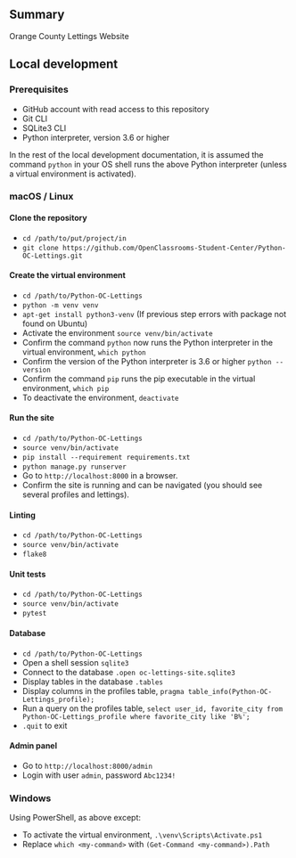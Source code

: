 ## Summary

Orange County Lettings Website

## Local development

### Prerequisites

- GitHub account with read access to this repository
- Git CLI
- SQLite3 CLI
- Python interpreter, version 3.6 or higher

In the rest of the local development documentation, it is assumed the command `python` in 
your OS shell runs the above Python interpreter (unless a virtual environment is activated).

### macOS / Linux

#### Clone the repository

- `cd /path/to/put/project/in`
- `git clone https://github.com/OpenClassrooms-Student-Center/Python-OC-Lettings.git`

#### Create the virtual environment

- `cd /path/to/Python-OC-Lettings`
- `python -m venv venv`
- `apt-get install python3-venv` (If previous step errors with package not found on Ubuntu)
- Activate the environment `source venv/bin/activate`
- Confirm the command `python` now runs the Python interpreter in the virtual environment,
`which python`
- Confirm the version of the Python interpreter is 3.6 or higher `python --version`
- Confirm the command `pip` runs the pip executable in the virtual environment, `which pip`
- To deactivate the environment, `deactivate`

#### Run the site

- `cd /path/to/Python-OC-Lettings`
- `source venv/bin/activate`
- `pip install --requirement requirements.txt`
- `python manage.py runserver`
- Go to `http://localhost:8000` in a browser.
- Confirm the site is running and can be navigated (you should see several profiles and lettings).

#### Linting

- `cd /path/to/Python-OC-Lettings`
- `source venv/bin/activate`
- `flake8`

#### Unit tests

- `cd /path/to/Python-OC-Lettings`
- `source venv/bin/activate`
- `pytest`

#### Database

- `cd /path/to/Python-OC-Lettings`
- Open a shell session `sqlite3`
- Connect to the database `.open oc-lettings-site.sqlite3`
- Display tables in the database `.tables`
- Display columns in the profiles table, `pragma table_info(Python-OC-Lettings_profile);`
- Run a query on the profiles table, `select user_id, favorite_city from
  Python-OC-Lettings_profile where favorite_city like 'B%';`
- `.quit` to exit

#### Admin panel

- Go to `http://localhost:8000/admin`
- Login with user `admin`, password `Abc1234!`

### Windows

Using PowerShell, as above except:

- To activate the virtual environment, `.\venv\Scripts\Activate.ps1` 
- Replace `which <my-command>` with `(Get-Command <my-command>).Path`
